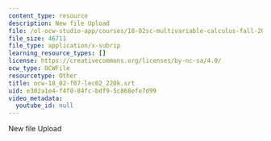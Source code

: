 ```yaml
---
content_type: resource
description: New file Upload
file: /ol-ocw-studio-app/courses/18-02sc-multivariable-calculus-fall-2010/e302a1e4f4f084fcbdf95c868efe7d99_ocw-18_02-f07-lec02_220k.srt
file_size: 46711
file_type: application/x-subrip
learning_resource_types: []
license: https://creativecommons.org/licenses/by-nc-sa/4.0/
ocw_type: OCWFile
resourcetype: Other
title: ocw-18_02-f07-lec02_220k.srt
uid: e302a1e4-f4f0-84fc-bdf9-5c868efe7d99
video_metadata:
  youtube_id: null
---
```

New file Upload